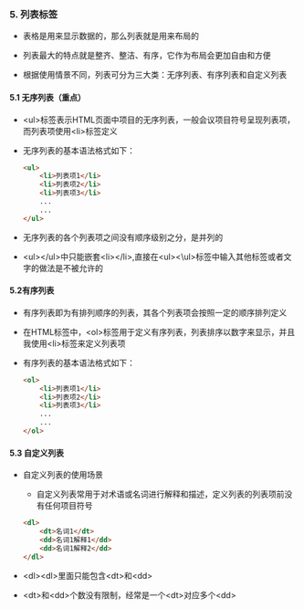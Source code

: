### 5. 列表标签

* 表格是用来显示数据的，那么列表就是用来布局的
* 列表最大的特点就是整齐、整洁、有序，它作为布局会更加自由和方便

* 根据使用情景不同，列表可分为三大类：无序列表、有序列表和自定义列表

#### 5.1 无序列表（重点）

* \<ul>标签表示HTML页面中项目的无序列表，一般会议项目符号呈现列表项，而列表项使用\<li>标签定义

* 无序列表的基本语法格式如下：

  ```html
  <ul>
      <li>列表项1</li>
      <li>列表项2</li>
      <li>列表项3</li>
      ...
      ...
  </ul>
  ```

* 无序列表的各个列表项之间没有顺序级别之分，是并列的

* \<ul>\</ul>中只能嵌套\<li>\</li>,直接在\<ul><\ul>标签中输入其他标签或者文字的做法是不被允许的

#### 5.2有序列表

* 有序列表即为有排列顺序的列表，其各个列表项会按照一定的顺序排列定义

* 在HTML标签中，\<ol>标签用于定义有序列表，列表排序以数字来显示，并且我使用\<li>标签来定义列表项

* 有序列表的基本语法格式如下：

  ```html
  <ol>
      <li>列表项1</li>
      <li>列表项2</li>
      <li>列表项3</li>
      ...
      ...
  </ol>
  ```

#### 5.3 自定义列表

* 自定义列表的使用场景

  * 自定义列表常用于对术语或名词进行解释和描述，定义列表的列表项前没有任何项目符号

  ```html
  <dl>
      <dt>名词1</dt>
      <dd>名词1解释1</dd>
      <dd>名词1解释2</dd>
  </dl>
  ```

* \<dl>\<dl>里面只能包含\<dt>和\<dd>

* \<dt>和\<dd>个数没有限制，经常是一个\<dt>对应多个\<dd>
